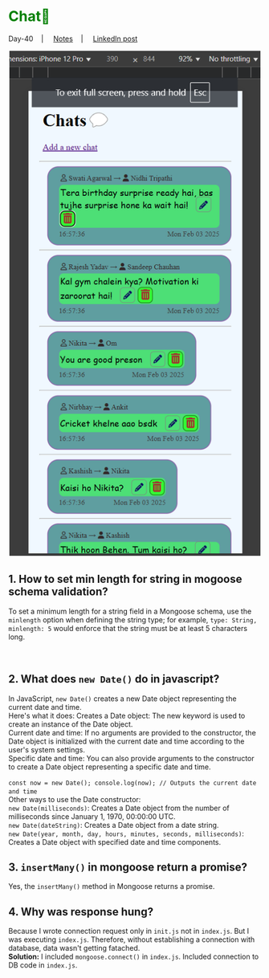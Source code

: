 # <font color="green">Chat💬</font>
Day-40 &nbsp;&nbsp;&nbsp;| &nbsp;&nbsp;&nbsp;
[Notes](https://docs.google.com/document/d/15MaUloiWlcN8Cvozr6Sxsb3WzWl3Fqv9/edit?usp=drive_link&ouid=115259898732327540831&rtpof=true&sd=true) &nbsp;&nbsp;&nbsp;|  &nbsp;&nbsp;&nbsp;
[LinkedIn post](https://www.linkedin.com/posts/om-raja_another-backend-project-but-with-involvement-activity-7292155761730666496-paVG?utm_source=social_share_send&utm_medium=member_desktop_web)

![App view](<Screenshot 2025-02-03 170344.png>)


## 1. How to set min length for string in mogoose schema validation?
To set a minimum length for a string field in a Mongoose schema, use the `minlength` option when defining the string type; for example, `type: String, minlength: 5` would enforce that the string must be at least 5 characters long.
<br><br><br>

## 2. What does `new Date()` do in javascript?
In JavaScript, `new Date()` creates a new Date object representing the current date and time.   
Here's what it does:
Creates a Date object: The new keyword is used to create an instance of the Date object.  
Current date and time: If no arguments are provided to the constructor, the Date object is initialized with the current date and time according to the user's system settings.  
Specific date and time: You can also provide arguments to the constructor to create a Date object representing a specific date and time.  

`const now = new Date();
console.log(now); // Outputs the current date and time`    <br>
Other ways to use the Date constructor:  
`new Date(milliseconds)`: Creates a Date object from the number of milliseconds since January 1, 1970, 00:00:00 UTC.  
`new Date(dateString)`: Creates a Date object from a date string.   
`new Date(year, month, day, hours, minutes, seconds, milliseconds)`: Creates a Date object with specified date and time components.

## 3. `insertMany()` in mongoose return a promise?
Yes, the `insertMany()` method in Mongoose returns a promise.

## 4. Why was response hung?
Because I wrote connection request only in `init.js` not in `index.js`. But I was executing `index.js`. Therefore, without establishing a connection with database, data wasn't getting fatached.  
<b>Solution:</b> I included `mongoose.connect()` in `index.js`. Included connection to DB code in `index.js`.
